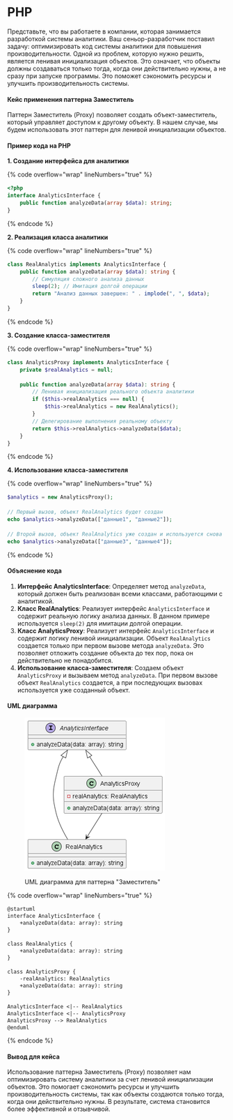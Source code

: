 # PHP

Представьте, что вы работаете в компании, которая занимается разработкой системы аналитики. Ваш сеньор-разработчик поставил задачу: оптимизировать код системы аналитики для повышения производительности. Одной из проблем, которую нужно решить, является ленивая инициализация объектов. Это означает, что объекты должны создаваться только тогда, когда они действительно нужны, а не сразу при запуске программы. Это поможет сэкономить ресурсы и улучшить производительность системы.

#### Кейс применения паттерна Заместитель

Паттерн Заместитель (Proxy) позволяет создать объект-заместитель, который управляет доступом к другому объекту. В нашем случае, мы будем использовать этот паттерн для ленивой инициализации объектов.

#### Пример кода на PHP

**1. Создание интерфейса для аналитики**

{% code overflow="wrap" lineNumbers="true" %}
```php
<?php
interface AnalyticsInterface {
    public function analyzeData(array $data): string;
}
```
{% endcode %}

**2. Реализация класса аналитики**

{% code overflow="wrap" lineNumbers="true" %}
```php
class RealAnalytics implements AnalyticsInterface {
    public function analyzeData(array $data): string {
        // Симуляция сложного анализа данных
        sleep(2); // Имитация долгой операции
        return "Анализ данных завершен: " . implode(", ", $data);
    }
}
```
{% endcode %}

**3. Создание класса-заместителя**

{% code overflow="wrap" lineNumbers="true" %}
```php
class AnalyticsProxy implements AnalyticsInterface {
    private $realAnalytics = null;

    public function analyzeData(array $data): string {
        // Ленивая инициализация реального объекта аналитики
        if ($this->realAnalytics === null) {
            $this->realAnalytics = new RealAnalytics();
        }
        // Делегирование выполнения реальному объекту
        return $this->realAnalytics->analyzeData($data);
    }
}
```
{% endcode %}

**4. Использование класса-заместителя**

{% code overflow="wrap" lineNumbers="true" %}
```php
$analytics = new AnalyticsProxy();

// Первый вызов, объект RealAnalytics будет создан
echo $analytics->analyzeData(["данные1", "данные2"]);

// Второй вызов, объект RealAnalytics уже создан и используется снова
echo $analytics->analyzeData(["данные3", "данные4"]);
```
{% endcode %}

#### Объяснение кода

1. **Интерфейс AnalyticsInterface**: Определяет метод `analyzeData`, который должен быть реализован всеми классами, работающими с аналитикой.
2. **Класс RealAnalytics**: Реализует интерфейс `AnalyticsInterface` и содержит реальную логику анализа данных. В данном примере используется `sleep(2)` для имитации долгой операции.
3. **Класс AnalyticsProxy**: Реализует интерфейс `AnalyticsInterface` и содержит логику ленивой инициализации. Объект `RealAnalytics` создается только при первом вызове метода `analyzeData`. Это позволяет отложить создание объекта до тех пор, пока он действительно не понадобится.
4. **Использование класса-заместителя**: Создаем объект `AnalyticsProxy` и вызываем метод `analyzeData`. При первом вызове объект `RealAnalytics` создается, а при последующих вызовах используется уже созданный объект.

#### UML диаграмма

<figure><img src="../../../../../.gitbook/assets/image (1) (1) (1) (1) (1) (1) (1) (1) (1) (1) (1) (1) (1) (1) (1).png" alt=""><figcaption><p>UML диаграмма для паттерна "Заместитель"</p></figcaption></figure>

{% code overflow="wrap" lineNumbers="true" %}
```plantuml
@startuml
interface AnalyticsInterface {
    +analyzeData(data: array): string
}

class RealAnalytics {
    +analyzeData(data: array): string
}

class AnalyticsProxy {
    -realAnalytics: RealAnalytics
    +analyzeData(data: array): string
}

AnalyticsInterface <|-- RealAnalytics
AnalyticsInterface <|-- AnalyticsProxy
AnalyticsProxy --> RealAnalytics
@enduml
```
{% endcode %}

#### Вывод для кейса

Использование паттерна Заместитель (Proxy) позволяет нам оптимизировать систему аналитики за счет ленивой инициализации объектов. Это помогает сэкономить ресурсы и улучшить производительность системы, так как объекты создаются только тогда, когда они действительно нужны. В результате, система становится более эффективной и отзывчивой.
